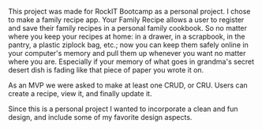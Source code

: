 This project was made for RockIT Bootcamp as a personal project. I chose to make a family recipe app.
Your Family Recipe allows a user to register and save their family recipes in a personal family cookbook. So no matter where you keep your recipes at home: in a drawer, in a scrapbook, in the pantry, a plastic ziplock bag, etc.; now you can keep them safely online in your computer's memory and pull them up whenever you want no matter where you are. Especially if your memory of what goes in grandma's secret desert dish is fading like that piece of paper you wrote it on.

As an MVP we were asked to make at least one CRUD, or CRU.
Users can create a recipe, view it, and finally update it.

Since this is a personal project I wanted to incorporate a clean and fun design, and include some of my favorite design aspects.

